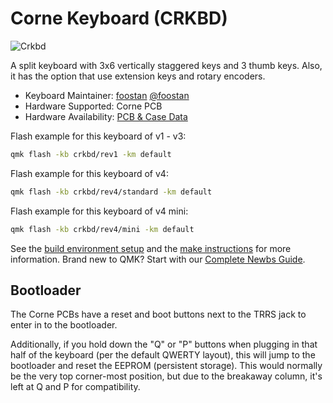 # Corne Keyboard (CRKBD)

![Crkbd](https://user-images.githubusercontent.com/736191/40575636-6fba63a4-6123-11e8-9ca0-3f990f1f9f4c.jpg)

A split keyboard with 3x6 vertically staggered keys and 3 thumb keys.
Also, it has the option that use extension keys and rotary encoders.

* Keyboard Maintainer: [foostan](https://github.com/foostan/) [@foostan](https://twitter.com/foostan)  
* Hardware Supported: Corne PCB
* Hardware Availability: [PCB & Case Data](https://github.com/foostan/crkbd)

Flash example for this keyboard of v1 - v3:

```sh
qmk flash -kb crkbd/rev1 -km default
```

Flash example for this keyboard of v4:

```sh
qmk flash -kb crkbd/rev4/standard -km default
```

Flash example for this keyboard of v4 mini:

```sh
qmk flash -kb crkbd/rev4/mini -km default
```

See the [build environment setup](https://docs.qmk.fm/#/getting_started_build_tools) and the [make instructions](https://docs.qmk.fm/#/getting_started_make_guide) for more information. Brand new to QMK? Start with our [Complete Newbs Guide](https://docs.qmk.fm/#/newbs).

## Bootloader

The Corne PCBs have a reset and boot buttons next to the TRRS jack to enter in to the bootloader.

Additionally, if you hold down the "Q" or "P" buttons when plugging in that half of the keyboard (per the default QWERTY layout), this will jump to the bootloader and reset the EEPROM (persistent storage).  This would normally be the very top corner-most position, but due to the breakaway column, it's left at Q and P for compatibility. 
